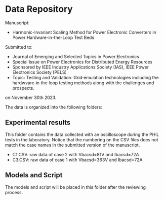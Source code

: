 # Data Repository
Manuscript:

  - Harmonic-Invariant Scaling Method for Power Electronic Converters in Power Hardware-in-the-Loop Test Beds
  
Submitted to:

  - Journal of Emerging and Selected Topics in Power Electronics 
  - Special Issue on Power Electronics for Distributed Energy Resources
  - Sponsored by IEEE Industry Applications Society (IAS), IEEE Power Electronics Society (PELS)
  - Topic: Testing and Validation: Grid‐emulation technologies including the hardwvare‐in‐the‐loop testing methods along with the challenges and prospects.

on November 30th 2023.

The data is organized into the following folders:

## Experimental results
This folder contains the data collected with an oscilloscope during the PHIL tests in the laboratory. Notice that the numbering on the CSV files does not match the case names in the submitted version of the manuscript.

  - C1.CSV: raw data of case 2 with Vbacsd=81V and Ibacsd=72A
  - C3.CSV: raw data of case 1 with Vbacsd=363V and Ibacsd=72A
  
## Models and Script
The models and script will be placed in this folder after the reviewing process.


  

